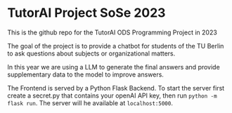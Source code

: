 # TutorAI Project SoSe 2023
This is the github repo for the TutorAI ODS Programming Project in 2023

The goal of the project is to provide a chatbot for students of the TU Berlin to ask questions about subjects or organizational matters. 

In this year we are using a LLM to generate the final answers and provide supplementary data to the model to improve answers.

The Frontend is served by a Python Flask Backend. To start the server first create a secret.py that contains your openAI API key, then run `python -m flask run`. The server will he available at `localhost:5000`.
